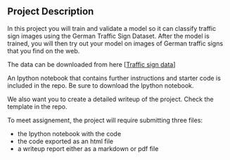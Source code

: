 ## Project Description

In this project you will train and validate a model so it can classify traffic sign images using the German Traffic Sign Dataset. 
After the model is trained, you will then try out your model on images of German traffic signs that you find on the web.

The data can be downloaded from here [[Traffic sign data](https://drive.google.com/open?id=136gJaJk0LVz52ScfbW2lzVUu744fxOBU)]

An Ipython notebook that contains further instructions and starter code is included in the repo. Be sure to download the Ipython notebook.

We also want you to create a detailed writeup of the project. Check the template in the repo.

To meet assignement, the project will require submitting three files:

* the Ipython notebook with the code
* the code exported as an html file
* a writeup report either as a markdown or pdf file

